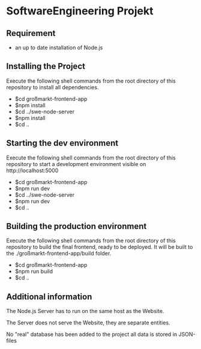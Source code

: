 # SoftwareEngineering Projekt

## Requirement
- an up to date installation of Node.js

## Installing the Project
Execute the following shell commands from the root directory of this repository to install all dependencies.
- $cd großmarkt-frontend-app
- $npm install
- $cd ../swe-node-server
- $npm install
- $cd ..

## Starting the dev environment
Execute the following shell commands from the root directory of this repository to start a development environment visible on http://localhost:5000
- $cd großmarkt-frontend-app
- $npm run dev
- $cd ../swe-node-server
- $npm run dev
- $cd ..

## Building the production environment
Execute the following shell commands from the root directory of this repository to build the final frontend, ready to be deployed.
It will be built to the ./großmarkt-frontend-app/build folder.
- $cd großmarkt-frontend-app
- $npm run build
- $cd ..

## Additional information
The Node.js Server has to run on the same host as the Website. 

The Server does not serve the Website, they are separate entities.

No "real" database has been added to the project all data is stored in JSON-files